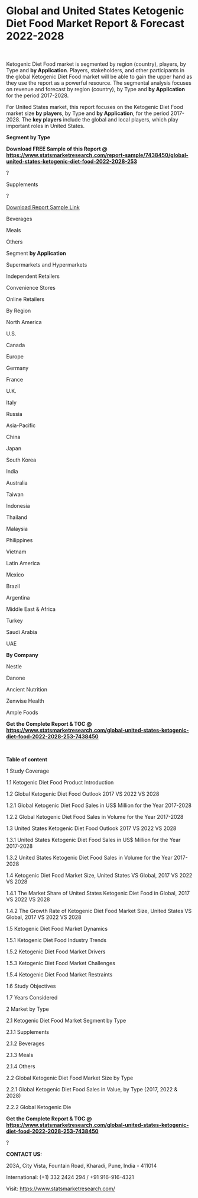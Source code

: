 <h1>Global and United States Ketogenic Diet Food Market Report & Forecast 2022-2028</h1><br/><p>Ketogenic Diet Food market is segmented by region (country), players, by Type and <strong>by Application</strong>. Players, stakeholders, and other participants in the global Ketogenic Diet Food market will be able to gain the upper hand as they use the report as a powerful resource. The segmental analysis focuses on revenue and forecast by region (country), by Type and <strong>by Application</strong> for the period 2017-2028.</p>
 
 
 
 <p>For United States market, this report focuses on the Ketogenic Diet Food market size <strong>by players</strong>, by Type and <strong>by Application</strong>, for the period 2017-2028. The <strong>key players</strong> include the global and local players, which play important roles in United States.</p>
 
 
 
 <p><strong>Segment by Type</strong></p>
 
 
 
 <div><b>Download FREE Sample of this Report @ <a href="https://www.statsmarketresearch.com/download-free-sample/7438450/global-united-states-ketogenic-diet-food-2022-2028-253">https://www.statsmarketresearch.com/report-sample/7438450/global-united-states-ketogenic-diet-food-2022-2028-253</a></b></div>
 
 
 
 <p>? </p>
 
 
 
 <p>Supplements</p>
 
 
 
 <p>? </p>
 
 
 
 <p><a href="https://www.statsmarketresearch.com/download-free-sample/7438450/global-united-states-ketogenic-diet-food-2022-2028-253">Download Report Sample Link</a></p>
 
 
 
 <p>Beverages</p>
 
 
 
 <p>Meals</p>
 
 
 
 <p>Others</p>
 
 
 
 <p>Segment <strong>by Application</strong></p>
 
 
 
 <p>Supermarkets and Hypermarkets</p>
 
 
 
 <p>Independent Retailers</p>
 
 
 
 <p>Convenience Stores</p>
 
 
 
 <p>Online Retailers</p>
 
 
 
 <p>By Region</p>
 
 
 
 <p>North America</p>
 
 
 
 <p>U.S.</p>
 
 
 
 <p>Canada</p>
 
 
 
 <p>Europe</p>
 
 
 
 <p>Germany</p>
 
 
 
 <p>France</p>
 
 
 
 <p>U.K.</p>
 
 
 
 <p>Italy</p>
 
 
 
 <p>Russia</p>
 
 
 
 <p>Asia-Pacific</p>
 
 
 
 <p>China</p>
 
 
 
 <p>Japan</p>
 
 
 
 <p>South Korea</p>
 
 
 
 <p>India</p>
 
 
 
 <p>Australia</p>
 
 
 
 <p>Taiwan</p>
 
 
 
 <p>Indonesia</p>
 
 
 
 <p>Thailand</p>
 
 
 
 <p>Malaysia</p>
 
 
 
 <p>Philippines</p>
 
 
 
 <p>Vietnam</p>
 
 
 
 <p>Latin America</p>
 
 
 
 <p>Mexico</p>
 
 
 
 <p>Brazil</p>
 
 
 
 <p>Argentina</p>
 
 
 
 <p>Middle East & Africa</p>
 
 
 
 <p>Turkey</p>
 
 
 
 <p>Saudi Arabia</p>
 
 
 
 <p>UAE</p>
 
 
 
 <p><strong>By Company</strong></p>
 
 
 
 <p>Nestle</p>
 
 
 
 <p>Danone</p>
 
 
 
 <p>Ancient Nutrition</p>
 
 
 
 <p>Zenwise Health</p>
 
 
 
 <p>Ample Foods</p>
 
 
 
 <div><b>Get the Complete Report & TOC @ <a href="https://www.statsmarketresearch.com/global-united-states-ketogenic-diet-food-2022-2028-253-7438450">https://www.statsmarketresearch.com/global-united-states-ketogenic-diet-food-2022-2028-253-7438450</a></b></div>
 
 
 
 <p><br />
 
 <b>Table of content</b></p>
 
 
 
 <p>1 Study Coverage<br />
 
 1.1 Ketogenic Diet Food Product Introduction<br />
 
 1.2 Global Ketogenic Diet Food Outlook 2017 VS 2022 VS 2028<br />
 
 1.2.1 Global Ketogenic Diet Food Sales in US$ Million for the Year 2017-2028<br />
 
 1.2.2 Global Ketogenic Diet Food Sales in Volume for the Year 2017-2028<br />
 
 1.3 United States Ketogenic Diet Food Outlook 2017 VS 2022 VS 2028<br />
 
 1.3.1 United States Ketogenic Diet Food Sales in US$ Million for the Year 2017-2028<br />
 
 1.3.2 United States Ketogenic Diet Food Sales in Volume for the Year 2017-2028<br />
 
 1.4 Ketogenic Diet Food Market Size, United States VS Global, 2017 VS 2022 VS 2028<br />
 
 1.4.1 The Market Share of United States Ketogenic Diet Food in Global, 2017 VS 2022 VS 2028<br />
 
 1.4.2 The Growth Rate of Ketogenic Diet Food Market Size, United States VS Global, 2017 VS 2022 VS 2028<br />
 
 1.5 Ketogenic Diet Food Market Dynamics<br />
 
 1.5.1 Ketogenic Diet Food Industry Trends<br />
 
 1.5.2 Ketogenic Diet Food Market Drivers<br />
 
 1.5.3 Ketogenic Diet Food Market Challenges<br />
 
 1.5.4 Ketogenic Diet Food Market Restraints<br />
 
 1.6 Study Objectives<br />
 
 1.7 Years Considered<br />
 
 2 Market by Type<br />
 
 2.1 Ketogenic Diet Food Market Segment by Type<br />
 
 2.1.1 Supplements<br />
 
 2.1.2 Beverages<br />
 
 2.1.3 Meals<br />
 
 2.1.4 Others<br />
 
 2.2 Global Ketogenic Diet Food Market Size by Type<br />
 
 2.2.1 Global Ketogenic Diet Food Sales in Value, by Type (2017, 2022 & 2028)<br />
 
 2.2.2 Global Ketogenic Die</p>
 
 
 
 <div><b>Get the Complete Report & TOC @ <a href="https://www.statsmarketresearch.com/global-united-states-ketogenic-diet-food-2022-2028-253-7438450">https://www.statsmarketresearch.com/global-united-states-ketogenic-diet-food-2022-2028-253-7438450</a></b></div>
 
 
 
 <p>? </p>
 
 
 
 <p><b>CONTACT US:</b><br />
 
 203A, City Vista, Fountain Road, Kharadi, Pune, India - 411014<br />
 
 International: (+1) 332 2424 294 / +91 916-916-4321<br />
 
 Visit: <a href="https://www.statsmarketresearch.com/">https://www.statsmarketresearch.com/</a></p>